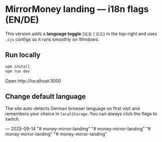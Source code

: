 # MirrorMoney landing — i18n flags (EN/DE)

This version adds a **language toggle** (🇬🇧 / 🇩🇪) in the top-right and uses `.cjs` configs so it runs smoothly on Windows.

## Run locally
```bash
npm install
npm run dev
```
Open http://localhost:3000

## Change default language
The site auto-detects German browser language on first visit and remembers your choice in `localStorage`. You can always click the flags to switch.

— 2025-09-14
"# money-mirror-landing" 
"# money-mirror-landing" 
"# money-mirror-landing" 
"# money-mirror-landing" 
